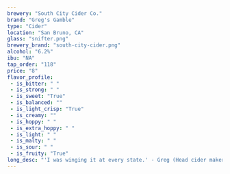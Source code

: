 ```yaml
---
brewery: "South City Cider Co."
brand: "Greg's Gamble"
type: "Cider"
location: "San Bruno, CA"
glass: "snifter.png"
brewery_brand: "south-city-cider.png"
alcohol: "6.2%"
ibu: "NA"
tap_order: "118"
price: "8"
flavor_profile:
 - is_bitter: " "
 - is_strong: " "
 - is_sweet: "True"
 - is_balanced: ""
 - is_light_crisp: "True"
 - is_creamy: ""
 - is_hoppy: " "
 - is_extra_hoppy: " "
 - is_light: " "
 - is_malty: " "
 - is_sour: " "
 - is_fruity: "True"
long_desc: "'I was winging it at every state.' - Greg (Head cider maker)."
---
```


